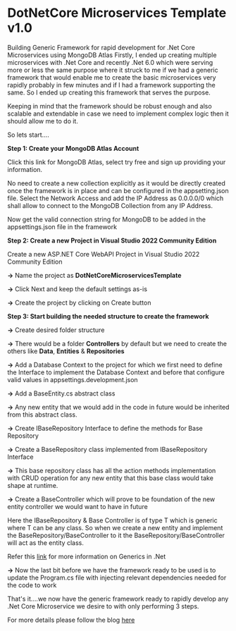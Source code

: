 # DotNetCore Microservices Template v1.0
Building Generic Framework for rapid development for .Net Core Microservices using MongoDB Atlas
Firstly, I ended up creating multiple microservices with .Net Core and recently .Net 6.0 which were serving more or less the same purpose where it struck to me if we had a generic framework that would enable me to create the basic microservices very rapidly probably in few minutes and if I had a framework supporting the same. So I ended up creating this framework that serves the purpose.

Keeping in mind that the framework should be robust enough and also scalable and extendable in case we need to implement complex logic then it should allow me to do it.

So lets start….

**Step 1: Create your MongoDB Atlas Account**

Click this link for MongoDB Atlas, select try free and sign up providing your information.

No need to create a new collection explicitly as it would be directly created once the framework is in place and can be configured in the appsetting.json file.
Select the Network Access and add the IP Address as 0.0.0.0/0 which shall allow to connect to the MongoDB Collection from any IP Address.

Now get the valid connection string for MongoDB to be added in the appsettings.json file in the framework

**Step 2: Create a new Project in Visual Studio 2022 Community Edition**

Create a new ASP.NET Core WebAPI Project in Visual Studio 2022 Community Edition

  **->** Name the project as **DotNetCoreMicroservicesTemplate**
  
  **->** Click Next and keep the default settings as-is
  
  **->** Create the project by clicking on Create button
  
**Step 3: Start building the needed structure to create the framework**

  **->** Create desired folder structure
  
  **->** There would be a folder **Controllers** by default but we need to create the others like **Data**, **Entities** & **Repositories**
  
  **->** Add a Database Context to the project for which we first need to define the Interface to implement the Database Context and before that configure valid values in appsettings.development.json
  
  **->** Add a BaseEntity.cs abstract class
  
  **->** Any new entity that we would add in the code in future would be inherited from this abstract class.
  
  **->** Create IBaseRepository Interface to define the methods for Base Repository
  
  **->** Create a BaseRepository class implemented from IBaseRepository Interface
  
  **->** This base repository class has all the action methods implementation with CRUD operation for any new entity that this base class would take shape at runtime.
  
  **->** Create a BaseController which will prove to be foundation of the new entity controller we would want to have in future
  
Here the IBaseRepository & Base Controller is of type T which is generic where T can be any class. So when we create a new entity and implement the BaseRepository/BaseController to it the BaseRepository/BaseController will act as the entity class.

Refer this [link](https://docs.microsoft.com/en-us/dotnet/csharp/fundamentals/types/generics) for more information on Generics in .Net

**->** Now the last bit before we have the framework ready to be used is to update the Program.cs file with injecting relevant dependencies needed for the code to work

That's it….we now have the generic framework ready to rapidly develop any .Net Core Microservice we desire to with only performing 3 steps.

For more details please follow the blog [here](https://medium.com/@dhaneshwar.anirudha/building-generic-framework-for-rapid-development-for-net-core-microservices-using-mongodb-atlas-f1e036099add) 





